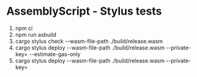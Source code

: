 # AssemblyScript - Stylus tests

1. npm ci
2. npm run asbuild
3. cargo stylus check --wasm-file-path ./build/release.wasm
4. cargo stylus deploy --wasm-file-path ./build/release.wasm --private-key=<PRIVATE KEY> --estimate-gas-only
5. cargo stylus deploy --wasm-file-path ./build/release.wasm --private-key=<PRIVATE KEY>